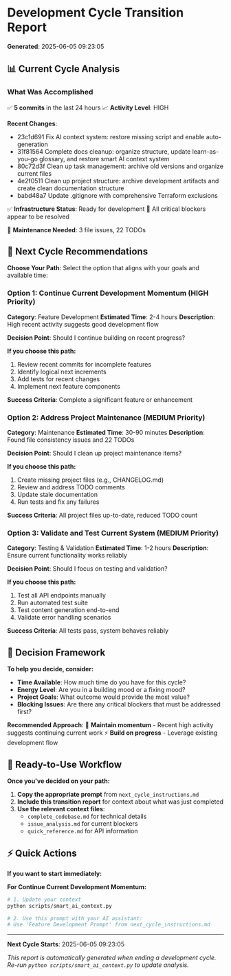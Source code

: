 # Development Cycle Transition Report
**Generated**: 2025-06-05 09:23:05

## 📊 Current Cycle Analysis

### What Was Accomplished

✅ **5 commits** in the last 24 hours
📈 **Activity Level**: HIGH

**Recent Changes**:
- 23c1d691 Fix AI context system: restore missing script and enable auto-generation
- 31f81564 Complete docs cleanup: organize structure, update learn-as-you-go glossary, and restore smart AI context system
- 80c72d3f Clean up task management: archive old versions and organize current files
- 4e2f0511 Clean up project structure: archive development artifacts and create clean documentation structure
- babd48a7 Update .gitignore with comprehensive Terraform exclusions

✅ **Infrastructure Status**: Ready for development
🚀 All critical blockers appear to be resolved

🔧 **Maintenance Needed**: 3 file issues, 22 TODOs

## 🎯 Next Cycle Recommendations

**Choose Your Path**: Select the option that aligns with your goals and available time:

### Option 1: Continue Current Development Momentum (HIGH Priority)
**Category**: Feature Development
**Estimated Time**: 2-4 hours
**Description**: High recent activity suggests good development flow

**Decision Point**: Should I continue building on recent progress?

**If you choose this path:**
1. Review recent commits for incomplete features
1. Identify logical next increments
1. Add tests for recent changes
1. Implement next feature components

**Success Criteria**: Complete a significant feature or enhancement

### Option 2: Address Project Maintenance (MEDIUM Priority)
**Category**: Maintenance
**Estimated Time**: 30-90 minutes
**Description**: Found file consistency issues and 22 TODOs

**Decision Point**: Should I clean up project maintenance items?

**If you choose this path:**
1. Create missing project files (e.g., CHANGELOG.md)
1. Review and address TODO comments
1. Update stale documentation
1. Run tests and fix any failures

**Success Criteria**: All project files up-to-date, reduced TODO count

### Option 3: Validate and Test Current System (MEDIUM Priority)
**Category**: Testing & Validation
**Estimated Time**: 1-2 hours
**Description**: Ensure current functionality works reliably

**Decision Point**: Should I focus on testing and validation?

**If you choose this path:**
1. Test all API endpoints manually
1. Run automated test suite
1. Test content generation end-to-end
1. Validate error handling scenarios

**Success Criteria**: All tests pass, system behaves reliably

## 🤔 Decision Framework

**To help you decide, consider:**

- **Time Available**: How much time do you have for this cycle?
- **Energy Level**: Are you in a building mood or a fixing mood?
- **Project Goals**: What outcome would provide the most value?
- **Blocking Issues**: Are there any critical blockers that must be addressed first?

**Recommended Approach**:
🚀 **Maintain momentum** - Recent high activity suggests continuing current work
⚡ **Build on progress** - Leverage existing development flow

## 🔄 Ready-to-Use Workflow

**Once you've decided on your path:**

1. **Copy the appropriate prompt** from `next_cycle_instructions.md`
2. **Include this transition report** for context about what was just completed
3. **Use the relevant context files**:
   - `complete_codebase.md` for technical details
   - `issue_analysis.md` for current blockers
   - `quick_reference.md` for API information

## ⚡ Quick Actions

**If you want to start immediately:**

**For Continue Current Development Momentum:**
```bash
# 1. Update your context
python scripts/smart_ai_context.py

# 2. Use this prompt with your AI assistant:
# Use 'Feature Development Prompt' from next_cycle_instructions.md
```

---
**Next Cycle Starts**: 2025-06-05 09:23:05

*This report is automatically generated when ending a development cycle.*
*Re-run `python scripts/smart_ai_context.py` to update analysis.*